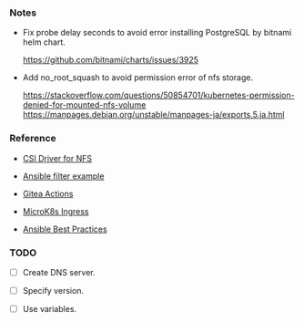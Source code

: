 ### Notes

- Fix probe delay seconds to avoid error installing PostgreSQL by bitnami helm chart.

  https://github.com/bitnami/charts/issues/3925

- Add no_root_squash to avoid permission error of nfs storage.

  https://stackoverflow.com/questions/50854701/kubernetes-permission-denied-for-mounted-nfs-volume
  https://manpages.debian.org/unstable/manpages-ja/exports.5.ja.html


### Reference

- [CSI Driver for NFS](https://github.com/kubernetes-csi/csi-driver-nfs/blob/master/docs/driver-parameters.md)

- [Ansible filter example](https://docs.ansible.com/ansible/latest/dev_guide/developing_plugins.html#developing-filter-plugins)

- [Gitea Actions](https://docs.gitea.com/next/usage/actions/quickstart)

- [MicroK8s Ingress](https://microk8s.io/docs/addon-ingress)

- [Ansible Best Practices](https://docs.ansible.com/ansible/2.8/user_guide/playbooks_best_practices.html)

### TODO

- [ ] Create DNS server.

- [ ] Specify version.

- [ ] Use variables.
